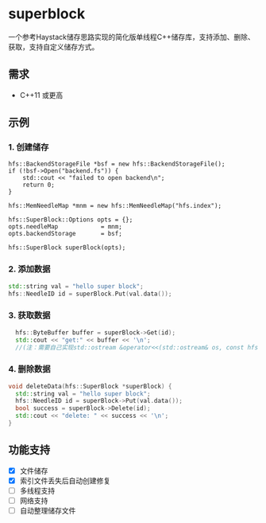 # superblock
一个参考Haystack储存思路实现的简化版单线程C++储存库，支持添加、删除、获取，支持自定义储存方式。

## 需求
- C++11 或更高

## 示例

### 1. 创建储存
```C++11
hfs::BackendStorageFile *bsf = new hfs::BackendStorageFile();
if (!bsf->Open("backend.fs")) {
	std::cout << "failed to open backend\n";
	return 0;
}

hfs::MemNeedleMap *mnm = new hfs::MemNeedleMap("hfs.index");

hfs::SuperBlock::Options opts = {};
opts.needleMap            = mnm;
opts.backendStorage       = bsf;

hfs::SuperBlock superBlock(opts);
```

### 2. 添加数据
```C++
std::string val = "hello super block";
hfs::NeedleID id = superBlock.Put(val.data());
```

### 3. 获取数据
```C++
  hfs::ByteBuffer buffer = superBlock->Get(id);
  std::cout << "get:" << buffer << '\n'; 
  //(注：需要自己实现std::ostream &operator<<(std::ostream& os, const hfs::ByteBuffer &buf))
```

### 4. 删除数据
```C++
void deleteData(hfs::SuperBlock *superBlock) {
  std::string val = "hello super block";
  hfs::NeedleID id = superBlock->Put(val.data());
  bool success = superBlock->Delete(id);
  std::cout << "delete: " << success << '\n';
}
```

## 功能支持
- [x] 文件储存
- [x] 索引文件丢失后自动创建修复
- [ ] 多线程支持
- [ ] 网络支持
- [ ] 自动整理储存文件